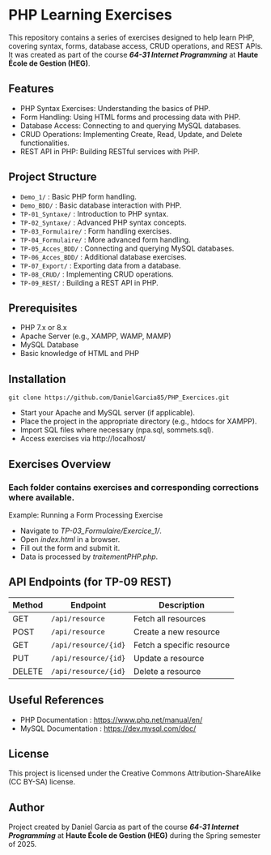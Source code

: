 # PHP Learning Exercises
This repository contains a series of exercises designed to help learn PHP, covering syntax, forms, database access, CRUD operations, and REST APIs.
It was created as part of the course ***64-31 Internet Programming*** at **Haute École de Gestion (HEG)**.

## Features
- PHP Syntax Exercises: Understanding the basics of PHP.
- Form Handling: Using HTML forms and processing data with PHP.
- Database Access: Connecting to and querying MySQL databases.
- CRUD Operations: Implementing Create, Read, Update, and Delete functionalities.
- REST API in PHP: Building RESTful services with PHP.

## Project Structure
- `Demo_1/` : Basic PHP form handling.
- `Demo_BDD/` : Basic database interaction with PHP.
- `TP-01_Syntaxe/` : Introduction to PHP syntax.
- `TP-02_Syntaxe/` : Advanced PHP syntax concepts.
- `TP-03_Formulaire/` : Form handling exercises.
- `TP-04_Formulaire/` : More advanced form handling.
- `TP-05_Acces_BDD/` : Connecting and querying MySQL databases.
- `TP-06_Acces_BDD/` : Additional database exercises.
- `TP-07_Export/` : Exporting data from a database.
- `TP-08_CRUD/` : Implementing CRUD operations.
- `TP-09_REST/` : Building a REST API in PHP.

## Prerequisites
- PHP 7.x or 8.x
- Apache Server (e.g., XAMPP, WAMP, MAMP)
- MySQL Database
- Basic knowledge of HTML and PHP

## Installation
```shell
git clone https://github.com/DanielGarcia85/PHP_Exercices.git
```
- Start your Apache and MySQL server (if applicable).
- Place the project in the appropriate directory (e.g., htdocs for XAMPP).
- Import SQL files where necessary (npa.sql, sommets.sql).
- Access exercises via http://localhost/

## Exercises Overview
### Each folder contains exercises and corresponding corrections where available.
Example: Running a Form Processing Exercise
- Navigate to *TP-03_Formulaire/Exercice_1/*.
- Open *index.html* in a browser.
- Fill out the form and submit it.
- Data is processed by *traitementPHP.php*.

## API Endpoints (for TP-09 REST)
| Method | Endpoint | Description |
|--------|---------|-------------|
| GET    | `/api/resource` | Fetch all resources |
| POST   | `/api/resource` | Create a new resource |
| GET    | `/api/resource/{id}` | Fetch a specific resource |
| PUT    | `/api/resource/{id}` | Update a resource |
| DELETE | `/api/resource/{id}` | Delete a resource |

## Useful References
- PHP Documentation : https://www.php.net/manual/en/
- MySQL Documentation : https://dev.mysql.com/doc/

## License
This project is licensed under the Creative Commons Attribution-ShareAlike (CC BY-SA) license.

## Author
Project created by Daniel Garcia as part of the course ***64-31 Internet Programming*** at **Haute École de Gestion (HEG)** during the Spring semester of 2025.